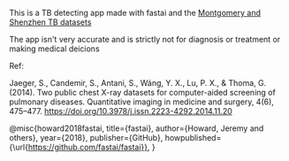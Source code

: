This is a TB detecting app made with fastai and the [Montgomery and Shenzhen TB datasets](https://lhncbc.nlm.nih.gov/LHC-publications/pubs/TuberculosisChestXrayImageDataSets.html)

The app isn't very accurate and is strictly not for diagnosis or treatment or making medical deicions



Ref:

Jaeger, S., Candemir, S., Antani, S., Wáng, Y. X., Lu, P. X., & Thoma, G. (2014). Two public chest X-ray datasets for computer-aided screening of pulmonary diseases. Quantitative imaging in medicine and surgery, 4(6), 475–477. https://doi.org/10.3978/j.issn.2223-4292.2014.11.20



@misc{howard2018fastai,
  title={fastai},
  author={Howard, Jeremy and others},
  year={2018},
  publisher={GitHub},
  howpublished={\url{https://github.com/fastai/fastai}},
}
